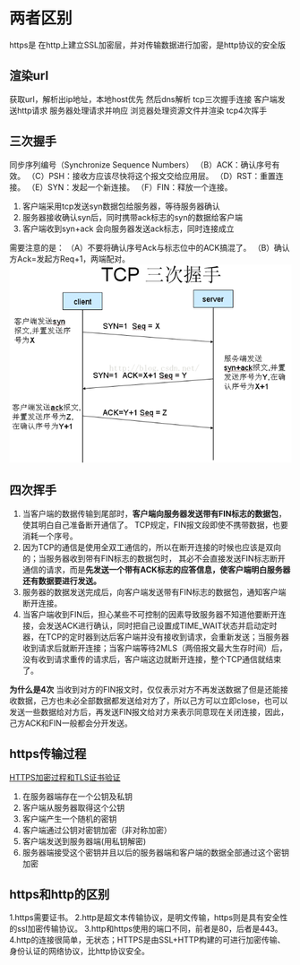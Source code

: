 # 两者区别

https是 在http上建立SSL加密层，并对传输数据进行加密，是http协议的安全版

## 渲染url

获取url，解析出ip地址，本地host优先 然后dns解析
tcp三次握手连接
客户端发送http请求
服务器处理请求并响应
浏览器处理资源文件并渲染
tcp4次挥手

## 三次握手

同步序列编号（Synchronize Sequence Numbers）
（B）ACK：确认序号有效。
（C）PSH：接收方应该尽快将这个报文交给应用层。
（D）RST：重置连接。
（E）SYN：发起一个新连接。
（F）FIN：释放一个连接。

1. 客户端采用tcp发送syn数据包给服务器，等待服务器确认
2. 服务器接收确认syn后，同时携带ack标志的syn的数据给客户端
3. 客户端收到syn+ack 会向服务器发送ack标志，同时连接成立

需要注意的是：
（A）不要将确认序号Ack与标志位中的ACK搞混了。
（B）确认方Ack=发起方Req+1，两端配对。
![tcp三次握手](htt-1.png)

## 四次挥手

1. 当客户端的数据传输到尾部时，**客户端向服务器发送带有FIN标志的数据包**，使其明白自己准备断开通信了。 TCP规定，FIN报文段即使不携带数据，也要消耗一个序号。
2. 因为TCP的通信是使用全双工通信的，所以在断开连接的时候也应该是双向的；当服务器收到带有FIN标志的数据包时，
   其必不会直接发送FIN标志断开通信的请求，而是**先发送一个带有ACK标志的应答信息，使客户端明白服务器还有数据要进行发送。**
3. 服务器的数据发送完成后，向客户端发送带有FIN标志的数据包，通知客户端断开连接。
4. 当客户端收到FIN后，担心某些不可控制的因素导致服务器不知道他要断开连接，会发送ACK进行确认，同时把自己设置成TIME_WAIT状态并启动定时器，在TCP的定时器到达后客户端并没有接收到请求，会重新发送；当服务器收到请求后就断开连接；当客户端等待2MLS（两倍报文最大生存时间）后，没有收到请求重传的请求后，客户端这边就断开连接，整个TCP通信就结束了。

**为什么是4次**
当收到对方的FIN报文时，仅仅表示对方不再发送数据了但是还能接收数据，己方也未必全部数据都发送给对方了，所以己方可以立即close，也可以发送一些数据给对方后，再发送FIN报文给对方来表示同意现在关闭连接，因此，己方ACK和FIN一般都会分开发送。

## https传输过程

[HTTPS加密过程和TLS证书验证](https://juejin.cn/post/6844903545272041479)

1. 在服务器端存在一个公钥及私钥
2. 客户端从服务器取得这个公钥
3. 客户端产生一个随机的密钥
4. 客户端通过公钥对密钥加密（非对称加密）
5. 客户端发送到服务器端(用私钥解密)
6. 服务器端接受这个密钥并且以后的服务器端和客户端的数据全部通过这个密钥加密

## https和http的区别

1.https需要证书。
2.http是超文本传输协议，是明文传输，https则是具有安全性的ssl加密传输协议。
3.http和https使用的端口不同，前者是80，后者是443。
4.http的连接很简单，无状态；HTTPS是由SSL+HTTP构建的可进行加密传输、身份认证的网络协议，比http协议安全。
